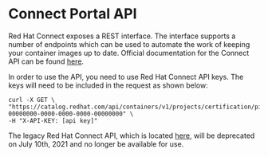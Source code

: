 # Connect Portal API

Red Hat Connect exposes a REST interface. The interface supports a number of endpoints which can be used to automate the work of keeping your container images up to date. Official documentation for the Connect API can be found [here](https://catalog.redhat.com/api/containers/v1/ui/). 

In order to use the API, you need to use Red Hat Connect API keys. The keys will need to be included in the request as shown below:

```text
curl -X GET \
"https://catalog.redhat.com/api/containers/v1/projects/certification/pid/ospid-00000000-0000-0000-0000-00000000" \
-H "X-API-KEY: [api key]"
```

The legacy Red Hat Connect API, which is located [here](https://connect.redhat.com/api-docs), will be deprecated on July 10th, 2021 and no longer be available for use.



